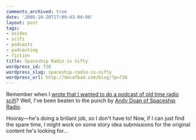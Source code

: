 ```yaml
---
comments_archived: true
date: '2005-10-20T17:09:43-04:00'
layout: post
tags:
- asides
- scifi
- podcasts
- podcasting
- fiction
title: Spaceship Radio is nifty
wordpress_id: 738
wordpress_slug: spaceship-radio-is-nifty
wordpress_url: http://decafbad.com/blog/?p=738
---
```

Remember when I [wrote that I wanted to do a podcast of old time radio scifi][sci]?  Well, I've been beaten to the punch by [Andy Doan of Spaceship Radio][sr].  

Hooray—he's doing a briliant job, so I don't have to!  Now, if I can just find the spare time, I might work on some story idea submissions for the original content he's looking for...

<!-- tags: scifi podcasting podcasts fiction -->

[sr]: http://www.spaceshipradio.com/
[sci]: http://decafbad.com/blog/2005/07/26/a-few-quick-notes-on-podcasts
